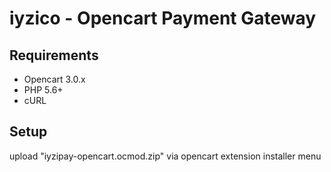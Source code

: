 iyzico - Opencart Payment Gateway
=============

Requirements
------------
* Opencart 3.0.x
* PHP 5.6+
* cURL

Setup
---------------
upload "iyzipay-opencart.ocmod.zip" via opencart extension installer menu

